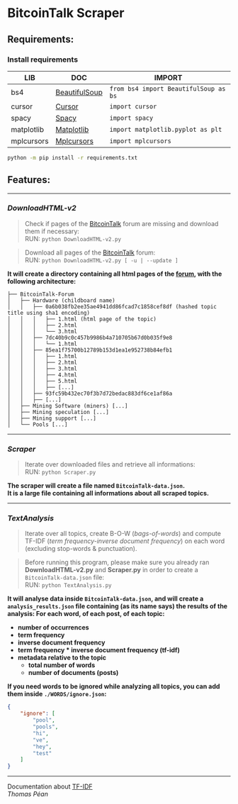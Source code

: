 # **BitcoinTalk Scraper**

## **Requirements:**

### Install requirements

| LIB | DOC | IMPORT |
|-----|-----|--------|
| bs4 | [BeautifulSoup][bs4] | `from bs4 import BeautifulSoup as bs` |
| cursor | [Cursor][cur] | `import cursor` |
| spacy | [Spacy][spc] | `import spacy` |
| matplotlib | [Matplotlib][mtplt] | `import matplotlib.pyplot as plt` |
| mplcursors | [Mplcursors][mplc] | `import mplcursors` |

```sh
python -m pip install -r requirements.txt
```

## **Features:**

****
### _DownloadHTML-v2_
>Check if pages of the [BitcoinTalk][btcf] forum are missing and download them if necessary:  
>RUN: `python DownloadHTML-v2.py`

>Download all pages of the [BitcoinTalk][btcf] forum:  
>RUN: `python DownloadHTML-v2.py [ -u | --update ]`  

**It will create a directory containing all html pages of the [forum][btcf], with the following architecture:**  
```
├── BitcoinTalk-Forum
│   ├── Hardware (childboard name)
│   │   ├── 0a6b038fb2ee35ae4941dd86fcad7c1858cef8df (hashed topic title using sha1 encoding)
│   │   │   ├── 1.html (html page of the topic)
│   │   │   ├── 2.html
│   │   │   └── 3.html
│   │   ├── 7dc40b9c0c457b9986b4a710705b67d0b035f9e8
│   │   │   └── 1.html
│   │   ├── 85ea1f75700b12789b153d1ea1e952738b84efb1
│   │   │   ├── 1.html
│   │   │   ├── 2.html
│   │   │   ├── 3.html
│   │   │   ├── 4.html
│   │   │   ├── 5.html
│   │   │   ├── [...]
│   │   ├── 93fc59b432ec70f3b7d72bedac883df6ce1af86a
│   │   ├── [...]
│   ├── Mining Software (miners) [...]
│   ├── Mining speculation [...]
│   ├── Mining support [...]
│   └── Pools [...]
```

****
### _Scraper_
>Iterate over downloaded files and retrieve all informations:  
>RUN: `python Scraper.py`  

**The scraper will create a file named `BitcoinTalk-data.json`.  
It is a large file containing all informations about all scraped topics.**

****
### _TextAnalysis_
>Iterate over all topics, create B-O-W (_bags-of-words_) and compute TF-IDF (_term frequency-inverse document frequency_) on each word (excluding stop-words & punctuation).  

>Before running this program, please make sure you already ran **DownloadHTML-v2.py** and **Scraper.py** in order to create a `BitcoinTalk-data.json` file:  
>RUN: `python TextAnalysis.py`

**It will analyse data inside `BitcoinTalk-data.json`, and will create a `analysis_results.json` file containing (as its name says) the results of the analysis:
For each word, of each post, of each topic:**
- **number of occurrences**
- **term frequency**
- **inverse document frequency**
- **term frequency * inverse document frequency (tf-idf)**
- **metadata relative to the topic**
    - **total number of words**
    - **number of documents (posts)**  

**If you need words to be ignored while analyzing all topics, you can add them inside `./WORDS/ignore.json`:**  
```json
{
    "ignore": [
        "pool",
        "pools",
        "hi",
        "ve",
        "hey",
        "test"
    ]
}
```

****
Documentation about [TF-IDF][tfidf]  
*Thomas Péan*

[bs4]: <https://www.crummy.com/software/BeautifulSoup/bs4/doc/>
[cur]: <https://github.com/GijsTimmers/cursor>
[spc]: <https://spacy.io/>
[mplc]: <https://mplcursors.readthedocs.io/en/stable/index.html>
[mtplt]: <https://matplotlib.org/>
[btcf]: <https://bitcointalk.org/index.php?board=14.0>
[tfidf]: <https://en.wikipedia.org/wiki/Tf%E2%80%93idf>

